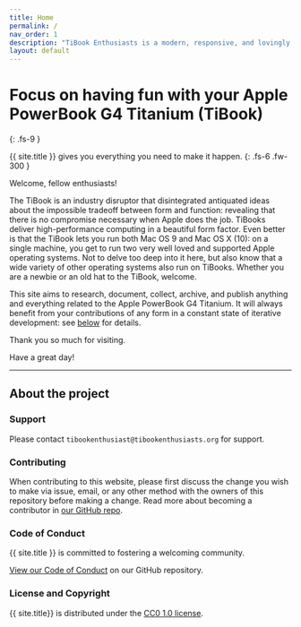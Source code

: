 ```yaml
---
title: Home
permalink: /
nav_order: 1
description: "TiBook Enthusiasts is a modern, responsive, and lovingly maintained website for Apple PowerBook G4 Titanium Enthusiasts"
layout: default
---
```


# Focus on having fun with your Apple PowerBook G4 Titanium (TiBook)
{: .fs-9 }

{{ site.title }} gives you everything you need to make it happen.
{: .fs-6 .fw-300 }

Welcome, fellow enthusiasts!

The TiBook is an industry disruptor that disintegrated antiquated ideas about the impossible tradeoff between form and function: revealing that there is no compromise necessary when Apple does the job. TiBooks deliver high-performance computing in a beautiful form factor. Even better is that the TiBook lets you run both Mac OS 9 and Mac OS X (10): on a single machine, you get to run two very well loved and supported Apple operating systems. Not to delve too deep into it here, but also know that a wide variety of other operating systems also run on TiBooks. Whether you are a newbie or an old hat to the TiBook, welcome.

This site aims to research, document, collect, archive, and publish anything and everything related to the Apple PowerBook G4 Titanium. It will always benefit from your contributions of any form in a constant state of iterative development: see [below](#about-the-project) for details.

Thank you so much for visiting.

Have a great day!

---

## About the project

### Support

Please contact `tibookenthusiast@tibookenthusiasts.org` for support.

### Contributing

When contributing to this website, please first discuss the change you wish to make via issue, email, or any other method with the owners of this repository before making a change. Read more about becoming a contributor in [our GitHub repo](https://github.com/TiBookEnthusiasts/tibookenthusiasts.github.io#contributing).

### Code of Conduct

{{ site.title }} is committed to fostering a welcoming community.

[View our Code of Conduct](https://github.com/TiBookEnthusiasts/tibookenthusiasts.github.io/blob/master/CODE_OF_CONDUCT.md) on our GitHub repository.

### License and Copyright

{{ site.title}} is distributed under the [CC0 1.0 license](https://github.com/TiBookEnthusiasts/tibookenthusiasts.github.io/blob/master/LICENSE.md).
